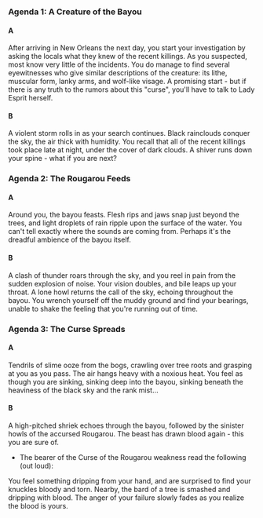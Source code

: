 ### Agenda 1: A Creature of the Bayou

#### A

After arriving in New Orleans the next day, you start your investigation by asking the locals what they knew of the recent killings. As you suspected, most know very little of the incidents. You do manage to find several eyewitnesses who give similar descriptions of the creature: its lithe, muscular form, lanky arms, and wolf-like visage. A promising start - but if there is any truth to the rumors about this "curse", you'll have to talk to Lady Esprit herself.

#### B

A violent storm rolls in as your search continues. Black rainclouds conquer the sky, the air thick with humidity. You recall that all of the recent killings took place late at night, under the cover of dark clouds. A shiver runs down your spine - what if you are next?

### Agenda 2: The Rougarou Feeds

#### A

Around you, the bayou feasts. Flesh rips and jaws snap just beyond the trees, and light droplets of rain ripple upon the surface of the water. You can't tell exactly where the sounds are coming from. Perhaps it's the dreadful ambience of the bayou itself.

#### B

A clash of thunder roars through the sky, and you reel in pain from the sudden explosion of noise. Your vision doubles, and bile leaps up your throat. A lone howl returns the call of the sky, echoing throughout the bayou. You wrench yourself off the muddy ground and find your bearings, unable to shake the feeling that you're running out of time.

### Agenda 3: The Curse Spreads

#### A

Tendrils of slime ooze from the bogs, crawling over tree roots and grasping at you as you pass. The air hangs heavy with a noxious heat. You feel as though you are sinking, sinking deep into the bayou, sinking beneath the heaviness of the black sky and the rank mist...

#### B

A high-pitched shriek echoes through the bayou, followed by the sinister howls of the accursed Rougarou. The beast has drawn blood again - this you are sure of.

* The bearer of the Curse of the Rougarou weakness read the following (out loud):

You feel something dripping from your hand, and are surprised to find your knuckles bloody and torn. Nearby, the bard of a tree is smashed and dripping with blood. The anger of your failure slowly fades as you realize the blood is yours.
